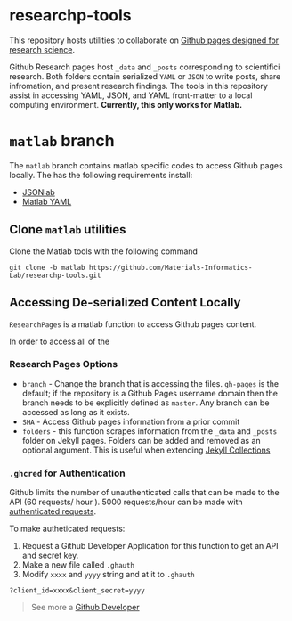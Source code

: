 # researchp-tools

This repository hosts utilities to collaborate on [Github pages designed for research science](https://github.com/Materials-Informatics-Lab/research-pages).

Github Research pages host ``_data`` and ``_posts`` corresponding to scientifici research.  Both folders contain serialized ``YAML`` or ``JSON`` 
to write posts, share infromation, and present research findings.  The tools in this repository assist in accessing
YAML, JSON, and YAML front-matter to a local computing environment.  **Currently, this only works for Matlab.**

# ``matlab`` branch

The ``matlab`` branch contains matlab specific codes to access Github pages locally.  The has the following requirements install:

* [JSONlab](www.mathworks.com/matlabcentral/fileexchange/33381-jsonlab--a-toolbox-to-encode-decode-json-files-in-matlab-octave)
* [Matlab YAML](http://code.google.com/p/yamlmatlab/)

## Clone ``matlab`` utilities

Clone the Matlab tools with the following command

```
git clone -b matlab https://github.com/Materials-Informatics-Lab/researchp-tools.git
```

## Accessing De-serialized Content Locally

``ResearchPages`` is a matlab function to access Github pages content.  

In order to access all of the 

### Research Pages Options

* ``branch`` - Change the branch that is accessing the files.  ``gh-pages`` is the default; if the repository is a Github Pages username domain then the branch needs to be explicitly defined as ``master``.  Any branch can be accessed as long as it exists.
* ``SHA`` - Access Github pages information from a prior commit
* ``folders`` - this function scrapes information from the ``_data`` and ``_posts`` folder on Jekyll pages.  Folders can be added and removed as an optional argument.  This is useful when extending [Jekyll Collections](jekyllrb.com/docs/collections/)

### ``.ghcred`` for Authentication

Github limits the number of unauthenticated calls that can be made to the API (60 requests/ hour ).  5000 requests/hour can be made with [authenticated requests](https://developer.github.com/v3/#increasing-the-unauthenticated-rate-limit-for-oauth-applications).

To make autheticated requests:

1. Request a Github Developer Application for this function to get an API and secret key.
2. Make a new file called ``.ghauth``
3. Modify ``xxxx`` and ``yyyy`` string and at it to ``.ghauth``

```
?client_id=xxxx&client_secret=yyyy
```


> See more a [Github Developer](https://developer.github.com/v3/#rate-limiting)
